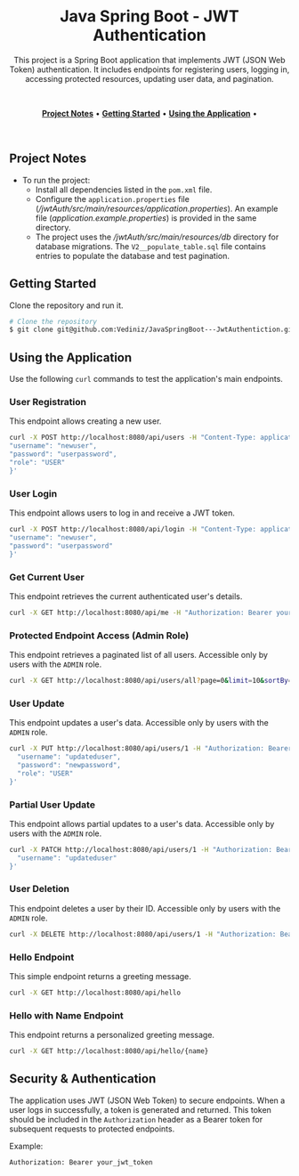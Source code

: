 <h1 align="center"> Java Spring Boot - JWT Authentication </h1>
<p align="center">
  This project is a Spring Boot application that implements JWT (JSON Web Token) authentication. 
  It includes endpoints for registering users, logging in, accessing protected resources, updating user data, and pagination.
</p>

<br>

<p align="center">
  <a href="#project-notes"><strong>Project Notes</strong></a> •
  <a href="#getting-started"><strong>Getting Started</strong></a> •
  <a href="#using-the-application"><strong>Using the Application</strong></a> •
</p>

<br>

## **Project Notes**
- To run the project:
  - Install all dependencies listed in the `pom.xml` file.
  - Configure the `application.properties` file (_/jwtAuth/src/main/resources/application.properties_). An example file (_application.example.properties_) is provided in the same directory. 
  - The project uses the _/jwtAuth/src/main/resources/db_ directory for database migrations. The `V2__populate_table.sql` file contains entries to populate the database and test pagination.

## **Getting Started**
Clone the repository and run it.

~~~bash
# Clone the repository 
$ git clone git@github.com:Vediniz/JavaSpringBoot---JwtAuthentiction.git
~~~

## **Using the Application**
Use the following `curl` commands to test the application's main endpoints.

### **User Registration**
This endpoint allows creating a new user.

~~~bash
curl -X POST http://localhost:8080/api/users -H "Content-Type: application/json" -d '{
"username": "newuser",
"password": "userpassword",
"role": "USER"
}'
~~~

### **User Login**
This endpoint allows users to log in and receive a JWT token.

~~~bash
curl -X POST http://localhost:8080/api/login -H "Content-Type: application/json" -d '{
"username": "newuser",
"password": "userpassword"
}'
~~~

### **Get Current User**
This endpoint retrieves the current authenticated user's details.

~~~bash
curl -X GET http://localhost:8080/api/me -H "Authorization: Bearer your_jwt_token"
~~~

### **Protected Endpoint Access (Admin Role)**
This endpoint retrieves a paginated list of all users. Accessible only by users with the `ADMIN` role.

~~~bash
curl -X GET http://localhost:8080/api/users/all?page=0&limit=10&sortBy=id&sortDir=asc -H "Authorization: Bearer your_jwt_token"
~~~

### **User Update**
This endpoint updates a user's data. Accessible only by users with the `ADMIN` role.

~~~bash
curl -X PUT http://localhost:8080/api/users/1 -H "Authorization: Bearer your_jwt_token" -H "Content-Type: application/json" -d '{
  "username": "updateduser",
  "password": "newpassword",
  "role": "USER"
}'
~~~

### **Partial User Update**
This endpoint allows partial updates to a user's data. Accessible only by users with the `ADMIN` role.

~~~bash
curl -X PATCH http://localhost:8080/api/users/1 -H "Authorization: Bearer your_jwt_token" -H "Content-Type: application/json" -d '{
  "username": "updateduser"
}'
~~~

### **User Deletion**
This endpoint deletes a user by their ID. Accessible only by users with the `ADMIN` role.

~~~bash
curl -X DELETE http://localhost:8080/api/users/1 -H "Authorization: Bearer your_jwt_token"
~~~

### **Hello Endpoint**
This simple endpoint returns a greeting message.

~~~bash
curl -X GET http://localhost:8080/api/hello
~~~

### **Hello with Name Endpoint**
This endpoint returns a personalized greeting message.

~~~bash
curl -X GET http://localhost:8080/api/hello/{name}
~~~

## **Security & Authentication**
The application uses JWT (JSON Web Token) to secure endpoints. When a user logs in successfully, a token is generated and returned. This token should be included in the `Authorization` header as a Bearer token for subsequent requests to protected endpoints.

Example:

~~~bash
Authorization: Bearer your_jwt_token
~~~

